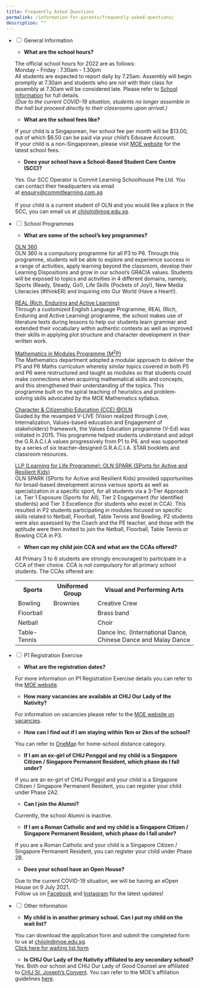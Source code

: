 ```yaml
---
title: Frequently Asked Questions
permalink: /information-for-parents/frequently-asked-questions/
description: ""
---
```

<ul class="jekyllcodex_accordion">
<li><input id="accordion1" type="checkbox" /> <label for="accordion1">General Information</label>
<div>
<ul>
<li><strong>What are the school hours?</strong></li>
</ul>
<p>The official school hours for 2022 are as follows:<br />Monday &ndash; Friday : 7.30am - 1.30pm<br />All students are expected to report daily by 7.25am. Assembly will begin promptly at 7.30am and students who are not with their class for assembly at 7.30am will be considered late. Please refer to&nbsp;<a href="/school-information/general-information/school-hours" target="_blank" rel="noopener">School Information</a>&nbsp;for full details.<br /><em>(Due to the current COVID-19 situation, students no longer assemble in the hall but proceed directly to their classrooms upon arrival.)</em></p>
<ul>
<li><strong>What are the school fees like?</strong></li>
</ul>
<p>If your child is a Singaporean, her school fee per month will be $13.00, out of which $6.50 can be paid via your child&rsquo;s Edusave Account.<br />If your child is a non-Singaporean, please visit&nbsp;<a href="https://www.moe.gov.sg/financial-matters/fees" target="_blank" rel="noopener">MOE website</a>&nbsp;for the latest school fees.</p>
<ul>
<li><strong>Does your school have a School-Based Student Care Centre (SCC)?</strong></li>
</ul>
<p>Yes. Our SCC Operator is Commit Learning Schoolhouse Pte Ltd. You can contact their headquarters via email at&nbsp;<a href="mailto:enquiry@commitlearning.com.sg" target="">enquiry@commitlearning.com.sg</a><br /><br />If your child is a current student of OLN and you would like a place in the SCC, you can email us at&nbsp;<a href="mailto:chijoln@moe.edu.sg" target="">chijoln@moe.edu.sg</a>.</p>
</div>
</li>
<li><input id="accordion2" type="checkbox" /> <label for="accordion2">School Programmes</label>
<div>
<ul>
<li><strong>What are some of the school&rsquo;s key programmes?</strong></li>
</ul>
<p><u>OLN 360<br /></u>OLN 360 is a compulsory programme for all P3 to P6. Through this programme, students will be able to explore and experience success in a range of activities, apply learning beyond the classroom, develop their Learning Dispositions and grow in our school&rsquo;s GRACIA values. Students will be exposed to topics and activities in 4 different domains, namely, Sports (Ready, Steady, Go!), Life Skills (Pockets of Joy!), New Media Literacies (#thinkER) and Inquiring into Our World (Have a Heart!).</p>
<p><u>REAL (Rich, Enduring and Active Learning)<br /></u>Through a customized English Language Programme, REAL (Rich, Enduring and Active Learning) programme, the school makes use of literature texts during lessons to help our students learn grammar and extended their vocabulary within authentic contexts as well as improved their skills in applying plot structure and character development in their written work.</p>
<p><u>Mathematics in Modules Programme (M<sup>2</sup>P)<br /></u>The Mathematics department adopted a modular approach to deliver the P5 and P6 Maths curriculum whereby similar topics covered in both P5 and P6 were restructured and taught as modules so that students could make connections when acquiring mathematical skills and concepts, and this strengthened their understanding of the topics. This programme built on the spiral teaching of heuristics and problem-solving skills advocated by the MOE Mathematics syllabus.</p>
<p><u>Character &amp; Citizenship Education (CCE) @OLN<br /></u>Guided by the revamped V-LIVE (Vision realized through Love, Internalization, Values-based education and Engagement of stakeholders) framework, the Values Education programme (V-Ed) was initiated in 2015. This programme helped students understand and adopt the G.R.A.C.I.A values progressively from P1 to P6, and was supported by a series of six teacher-designed G.R.A.C.I.A. STAR booklets and classroom resources.&nbsp;</p>
<p><u>LLP (Learning for Life Programme): OLN SPARK (SPorts for Active and Resilient Kids)<br /></u>OLN SPARK (SPorts for Active and Resilient Kids) provided opportunities for broad-based development across various sports as well as specialization in a specific sport, for all students via a 3-Tier Approach i.e. Tier 1 Exposure (Sports for All), Tier 2 Engagement (for identified students) and Tier 3 Excellence (for students who excel in CCA). This resulted in P2 students participating in modules focused on specific skills related to Netball, Floorball, Table Tennis and Bowling. P2 students were also assessed by the Coach and the PE teacher, and those with the aptitude were then invited to join the Netball, Floorball, Table Tennis or Bowling CCA in P3.&nbsp;</p>
<ul>
<li><strong>When can my child join CCA and what are the CCAs offered?</strong></li>
</ul>
<p>All Primary 3 to 6 students are strongly encouraged to participate in a CCA of their choice. CCA is not compulsory for all primary school students. The CCAs offered are:</p>
<table>
<tbody>
<tr>
<th>Sports</th>
<th>Uniformed Group</th>
<th>Visual and Performing Arts</th>
</tr>
<tr>
<td>Bowling</td>
<td>Brownies</td>
<td>Creative Crew</td>
</tr>
<tr>
<td>Floorball</td>
<td>&nbsp;</td>
<td>Brass band</td>
</tr>
<tr>
<td>Netball</td>
<td>&nbsp;</td>
<td>Choir</td>
</tr>
<tr>
<td>Table-Tennis</td>
<td>&nbsp;</td>
<td>Dance Inc. (International Dance, Chinese Dance and Malay Dance</td>
</tr>
</tbody>
</table>
</div>
</li>
<li><input id="accordion3" type="checkbox" /> <label for="accordion3">P1 Registration Exercise</label>
<div>
<ul>
<li><strong>What are the registration dates?</strong></li>
</ul>
<p>For more information on P1 Registration Exercise details you can refer to the&nbsp;<a href="https://www.moe.gov.sg/primary/p1-registration" target="_blank" rel="noopener">MOE website</a>.</p>
<ul>
<li><strong>How many vacancies are available at CHIJ Our Lady of the Nativity?</strong></li>
</ul>
<p>For information on vacancies please refer to the&nbsp;<a href="https://www.moe.gov.sg/primary/p1-registration/vacancies-and-balloting" target="_blank" rel="noopener">MOE website on vacancies</a>.</p>
<ul>
<li><strong>How can I find out if I am staying within 1km or 2km of the school?</strong></li>
</ul>
<p>You can refer to&nbsp;<a href="https://www.onemap.sg/" target="_blank" rel="noopener">OneMa</a>p&nbsp;for home-school distance category.</p>
<ul>
<li><strong>If I am an ex-girl of CHIJ Ponggol and my child is a Singapore Citizen / Singapore Permanent Resident, which phase do I fall under?</strong></li>
</ul>
<p>If you are an ex-girl of CHIJ Ponggol and your child is a Singapore Citizen / Singapore Permanent Resident, you can register your child under Phase 2A2.&nbsp;</p>
<ul>
<li><strong>Can I join the Alumni?</strong></li>
</ul>
<p>Currently, the school Alumni is inactive.</p>
<ul>
<li><strong>If I am a Roman Catholic and and my child is a Singapore Citizen / Singapore Permanent Resident, which phase do I fall under?</strong></li>
</ul>
<p>If you are a Roman Catholic and your child is a Singapore Citizen / Singapore Permanent Resident, you can register your child under Phase 2B.</p>
<ul>
<li><strong>Does your school have an Open House?</strong></li>
</ul>
<p>Due to the current COVID-19 situation, we will be having an eOpen House on 9 July 2021.&nbsp;<br />Follow us on&nbsp;<a href="https://www.facebook.com/chijoln.official/" target="_blank" rel="noopener">Facebook</a>&nbsp;and&nbsp;<a href="https://www.instagram.com/chijoln.official/" target="_blank" rel="noopener">Instagram</a>&nbsp;for the latest updates!</p>
</div>
</li>
<li><input id="accordion4" type="checkbox" /> <label for="accordion4">Other Information</label>
<div>
<ul>
<li><strong>My child is in another primary school. Can I put my child on the wait list?</strong></li>
</ul>
<p>You can download the application form and submit the completed form to us at&nbsp;<a href="mailto:chijoln@moe.edu.sg" target="">chijoln@moe.edu.sg</a>.<br /><a href="/files/Waiting%20List%20-%20General.pdf" target="_blank" rel="noopener">Click here for waiting list form</a></p>
<ul>
<li><strong>Is CHIJ Our Lady of the Nativity affiliated to any secondary school?</strong></li>
</ul>
<div>Yes. Both our school and CHIJ Our Lady of Good Counsel are affiliated to&nbsp;<a href="https://chijstjosephsconvent.moe.edu.sg/" target="_blank" rel="noopener">CHIJ St. Joseph&rsquo;s Convent</a>. You can refer to the MOE&rsquo;s affiliation guidelines&nbsp;<a href="https://va.ecitizen.gov.sg/cfp/customerPages/moe/explorefaq.aspx?Search=affiliation&amp;Category=0&amp;Mesid=823006" target="_blank" rel="noopener">here</a>.</div>
</div>
</li>
</ul>